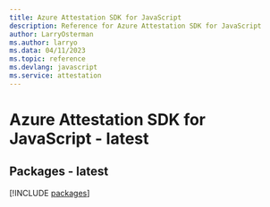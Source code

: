 ```yaml
---
title: Azure Attestation SDK for JavaScript
description: Reference for Azure Attestation SDK for JavaScript
author: LarryOsterman
ms.author: larryo
ms.data: 04/11/2023
ms.topic: reference
ms.devlang: javascript
ms.service: attestation
---
```

# Azure Attestation SDK for JavaScript - latest
## Packages - latest
[!INCLUDE [packages](attestation-index.md)]
